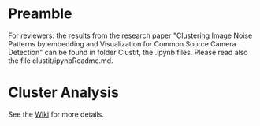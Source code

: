 #  Preamble

For reviewers: the results from the research paper "Clustering Image Noise Patterns by embedding and Visualization for Common Source Camera Detection" can be found in folder Clustit, the .ipynb files. Please read also the file clustit/ipynbReadme.md.


# Cluster Analysis

See the [Wiki](https://github.com/nlesc-sherlock/cluster-analysis/wiki) for more details.





